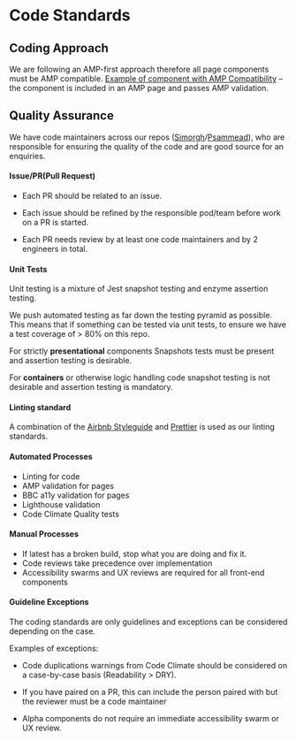 # Code Standards

## Coding Approach

We are following an AMP-first approach therefore all page components must be AMP compatible. [Example of component with AMP Compatibility](https://github.com/bbc/psammead/tree/latest/packages/components/psammead-image) – the component is included in an AMP page and passes AMP validation.

## Quality Assurance

We have code maintainers across our repos ([Simorgh](https://github.com/bbc/simorgh)/[Psammead](https://github.com/bbc/psammead)), who are responsible for ensuring the quality of the code and are good source for an enquiries.

#### Issue/PR(Pull Request)

- Each PR should be related to an issue.

- Each issue should be refined by the responsible pod/team before work on a PR is started.

- Each PR needs review by at least one code maintainers and by 2 engineers in total.

#### Unit Tests

Unit testing is a mixture of Jest snapshot testing and enzyme assertion testing.

We push automated testing as far down the testing pyramid as possible. This means that if something can be tested via unit tests, to ensure we have a test coverage of > 80% on this repo.

For strictly **presentational** components Snapshots tests must be present and assertion testing is desirable.

For **containers** or otherwise logic handling code snapshot testing is not desirable and assertion testing is mandatory.

#### Linting standard

A combination of the [Airbnb Styleguide](https://github.com/airbnb/javascript/tree/master/react) and [Prettier](https://github.com/prettier/prettier) is used as our linting standards.

#### Automated Processes

- Linting for code
- AMP validation for pages
- BBC a11y validation for pages
- Lighthouse validation
- Code Climate Quality tests

#### Manual Processes

- If latest has a broken build, stop what you are doing and fix it.
- Code reviews take precedence over implementation
- Accessibility swarms and UX reviews are required for all front-end components

#### Guideline Exceptions

The coding standards are only guidelines and exceptions can be considered depending on the case.

Examples of exceptions:

- Code duplications warnings from Code Climate should be considered on a case-by-case basis (Readability > DRY).

- If you have paired on a PR, this can include the person paired with but the reviewer must be a code maintainer

- Alpha components do not require an immediate accessibility swarm or UX review.
